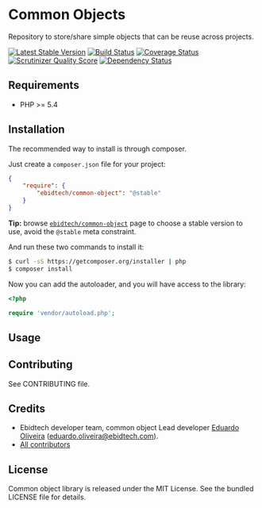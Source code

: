 Common Objects
==============

Repository to store/share simple objects that can be reuse across projects.

[![Latest Stable Version](https://poser.pugx.org/ebidtech/common-object/v/stable.png)](https://packagist.org/packages/ebidtech/common-object) [![Build Status](https://travis-ci.org/ebidtech/common-object.png?branch=master)](https://travis-ci.org/ebidtech/common-object) [![Coverage Status](https://coveralls.io/repos/ebidtech/common-object/badge.png?branch=master)](https://coveralls.io/r/ebidtech/common-object?branch=master) [![Scrutinizer Quality Score](https://scrutinizer-ci.com/g/ebidtech/common-object/badges/quality-score.png?s=d02365dc27dbeb4cc2618035ccfb996a669e8f14)](https://scrutinizer-ci.com/g/ebidtech/common-object/) [![Dependency Status](https://www.versioneye.com/user/projects/52e3942cec1375b900000105/badge.png)](https://www.versioneye.com/user/projects/52e3942cec1375b900000105)

## Requirements ##

* PHP >= 5.4

## Installation ##

The recommended way to install is through composer.

Just create a `composer.json` file for your project:

``` json
{
    "require": {
        "ebidtech/common-object": "@stable"
    }
}
```

**Tip:** browse [`ebidtech/common-object`](https://packagist.org/packages/ebidtech/common-object) page to choose a stable version to use, avoid the `@stable` meta constraint.

And run these two commands to install it:

```bash
$ curl -sS https://getcomposer.org/installer | php
$ composer install
```

Now you can add the autoloader, and you will have access to the library:

```php
<?php

require 'vendor/autoload.php';
```

## Usage ##



## Contributing ##

See CONTRIBUTING file.

## Credits ##

* Ebidtech developer team, common object Lead developer [Eduardo Oliveira](https://github.com/entering) (eduardo.oliveira@ebidtech.com).
* [All contributors](https://github.com/ebidtech/common-object/contributors)

## License ##

Common object library is released under the MIT License. See the bundled LICENSE file for details.

